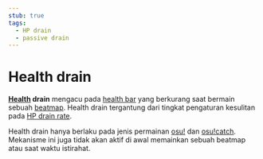 ```yaml
---
stub: true
tags:
  - HP drain
  - passive drain
---
```


# Health drain

**[Health](/wiki/Gameplay/Health) drain** mengacu pada [health bar](/wiki/Client/Interface/Health_bar) yang berkurang saat bermain sebuah [beatmap](/wiki/Beatmap). Health drain tergantung dari tingkat pengaturan kesulitan pada [HP drain rate](/wiki/Beatmapping/HP_drain_rate).

Health drain hanya berlaku pada jenis permainan [osu!](/wiki/Game_mode/osu!) dan [osu!catch](/wiki/Game_mode/osu!catch). Mekanisme ini juga tidak akan aktif di awal memainkan sebuah beatmap atau saat waktu istirahat.
